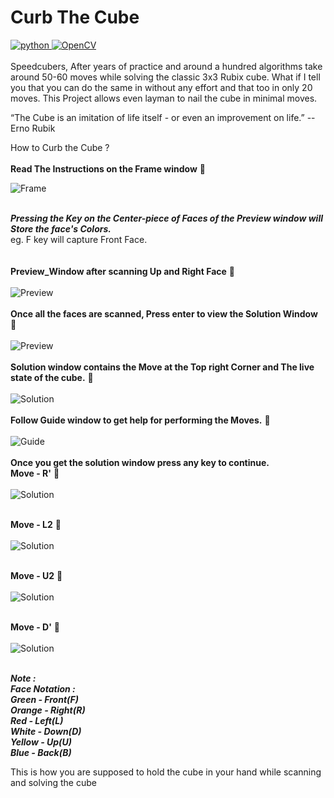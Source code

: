 # Curb The Cube 
<a href="https://www.python.org" target="_blank"> <img src="https://img.shields.io/badge/Python-3776AB?style=for-the-badge&logo=python&logoColor=white" alt="python" /> </a> 
<a href="https://opencv.org/" target="_blank"> <img src="https://img.shields.io/badge/OpenCV-27338e?style=for-the-badge&logo=OpenCV&logoColor=white" alt="OpenCV" /> </a> 
<br><br>
Speedcubers, After years of practice and around a hundred algorithms take around 50-60 moves while solving the classic 3x3 Rubix cube. What if I tell you that you can do the same in without any effort and that too in only 20 moves. This Project allows even layman to nail the cube in minimal moves.


“The Cube is an imitation of life itself - or even an improvement on life.”
-- Erno Rubik

How to Curb the Cube ?
<br><br>
**Read The Instructions on the Frame window** :arrow_down_small:

![Frame](assets/Frame.png)
<br>
<br>

***Pressing the Key on the Center-piece of Faces of the Preview window will Store the face's Colors.***
<br>
eg. F key will capture Front Face.<br>
<br><br>
**Preview_Window after scanning Up and Right Face** :arrow_down_small:
<br><br>
![Preview](assets/Preview2.png)
<br>
<br>
**Once all the faces are scanned, Press enter to view the Solution Window** :arrow_down_small:
<br><br>
![Preview](assets/Preview_full.png)
<br>
<br>
**Solution window contains the Move at the Top right Corner and The live state of the cube.** :arrow_down_small:
<br><br>
![Solution](assets/Solution.png)
<br>
<br>
**Follow Guide window to get help for performing the Moves.** :arrow_down_small:
<br><br>
![Guide](assets/Guide.png)
<br>
<br>
**Once you get the solution window press any key to continue.**<br>
**Move - R'** :arrow_down_small:
<br><br>
![Solution](assets/Solution2.png)
<br>
<br>

**Move - L2** :arrow_down_small:
<br><br>
![Solution](assets/Solution3.png)
<br>
<br>

**Move - U2** :arrow_down_small:
<br><br>
![Solution](assets/Solution4.png)
<br>
<br>

**Move - D'** :arrow_down_small:
<br><br>
![Solution](assets/Solution5.png)
<br>
<br>

***Note : <br>
Face Notation : <br>
Green - Front(F) <br>
Orange - Right(R) <br>
Red - Left(L) <br>
White - Down(D) <br>
Yellow - Up(U) <br>
Blue - Back(B)*** <br>

This is how you are supposed to hold the cube in your hand while scanning and solving the cube


